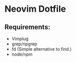 # Neovim Dotfile
## Requirements:
* Vimplug
* grep/ripgrep
* fd (Simple alternative to find.)
* node/npm
